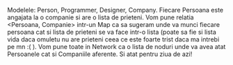 
  Modelele: Person, Programmer, Designer, Company. Fiecare Persoana este angajata la o companie si are o lista de prieteni. Vom pune relatia <Persoana, Companie> intr-un Map ca sa sugeram unde va munci fiecare persoana cat si lista de prieteni se va face intr-o lista (poate sa fie si lista vida daca omuletu nu are prieteni ceea ce este foarte trist daca ma intrebi pe mn :( ). Vom pune toate in Network ca o lista de noduri unde va avea atat Persoanele cat si Companiile aferente. Si atat pentru ziua de azi!

